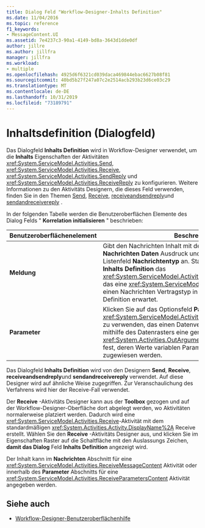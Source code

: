 ```yaml
---
title: Dialog Feld "Workflow-Designer-Inhalts Definition"
ms.date: 11/04/2016
ms.topic: reference
f1_keywords:
- MessageContent.UI
ms.assetid: 7e4237c3-90a1-4149-bd8a-3643d1dde0df
author: jillre
ms.author: jillfra
manager: jillfra
ms.workload:
- multiple
ms.openlocfilehash: 4925d6f6321cd039daca469844ebac6627b08f81
ms.sourcegitcommit: 40bd5b27f247a07c2e2514acb293b23d6ce03c29
ms.translationtype: MT
ms.contentlocale: de-DE
ms.lasthandoff: 10/31/2019
ms.locfileid: "73189791"
---
```

# <a name="content-definition-dialog-box"></a>Inhaltsdefinition (Dialogfeld)

Das Dialogfeld **Inhalts Definition** wird in Workflow-Designer verwendet, um die **Inhalts** Eigenschaften der Aktivitäten <xref:System.ServiceModel.Activities.Send>, <xref:System.ServiceModel.Activities.Receive>, <xref:System.ServiceModel.Activities.SendReply> und <xref:System.ServiceModel.Activities.ReceiveReply> zu konfigurieren. Weitere Informationen zu den Aktivitäts Designern, die dieses Feld verwenden, finden Sie in den Themen [Send](../workflow-designer/send-activity-designer.md), [Receive](../workflow-designer/receive-activity-designer.md), [receiveandsendreply](../workflow-designer/receiveandsendreply-template-designer.md)und [sendandreceivereply](../workflow-designer/sendandreceivereply-template-designer.md) .

In der folgenden Tabelle werden die Benutzeroberflächen Elemente des Dialog Felds " **Korrelation initialisieren** " beschrieben:

|Benutzeroberflächenelement|Beschreibung|
|-|-----------------|
|**Meldung**|Gibt den Nachrichten Inhalt mit dem Textfeld für den **Nachrichten Daten** Ausdruck und den Typ im Dropdown-Listenfeld **Nachrichtentyp** an. Standardmäßig verwendet die **Inhalts Definition** das <xref:System.ServiceModel.Activities.ReceiveMessageContent>, das eine <xref:System.ServiceModel.Channels.Message> oder einen Nachrichten Vertragstyp in der Workflow Dienst Definition erwartet.|
|**Parameter**|Klicken Sie auf das Optionsfeld **Parameter** , um <xref:System.ServiceModel.Activities.ReceiveParametersContent> zu verwenden, das einen Datenvertrag erwartet. Legen Sie mithilfe des Datenrasters eine generische Auflistung von <xref:System.Activities.OutArgument>-Schlüssel-Wert-Paaren fest, deren Werte variablen Parametern im aktuellen Workflow zugewiesen werden.|

Das Dialogfeld **Inhalts Definition** wird von den Designern **Send**, **Receive**, **receiveandsendreply**und **sendandreceivereply** verwendet. Auf diese Designer wird auf ähnliche Weise zugegriffen. Zur Veranschaulichung des Verfahrens wird hier der Receive-Fall verwendet.

Der **Receive** -Aktivitäts Designer kann aus der **Toolbox** gezogen und auf der Workflow-Designer-Oberfläche dort abgelegt werden, wo Aktivitäten normalerweise platziert werden. Dadurch wird eine <xref:System.ServiceModel.Activities.Receive>-Aktivität mit dem standardmäßigen <xref:System.Activities.Activity.DisplayName%2A> Receive erstellt. Wählen Sie den **Receive** -Aktivitäts Designer aus, und klicken Sie im Eigenschaften Raster auf die Schaltfläche mit den Auslassungs Zeichen, **damit das Dialog** Feld **Inhalts Definition** angezeigt wird.

Der Inhalt kann im **Nachrichten** Abschnitt für eine <xref:System.ServiceModel.Activities.ReceiveMessageContent> Aktivität oder innerhalb des **Parameter** Abschnitts für eine <xref:System.ServiceModel.Activities.ReceiveParametersContent> Aktivität angegeben werden.

## <a name="see-also"></a>Siehe auch

- [Workflow-Designer-Benutzeroberflächenhilfe](browse-and-select-a-dotnet-type-dialog-box.md)